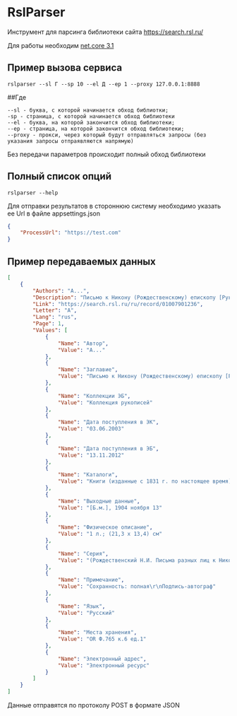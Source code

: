 # RslParser
Инструмент для парсинга библиотеки сайта https://search.rsl.ru/

Для работы необходим [net.core 3.1](https://dotnet.microsoft.com/download/dotnet-core/3.1)

## Пример вызова сервиса
```
rslparser --sl Г --sp 10 --el Д --ep 1 --proxy 127.0.0.1:8888
```
##Где 
```
--sl - буква, с которой начинается обход библиотки; 
-sp - страница, с которой начинается обход библиотеки
--el - буква, на которой закончится обход библиотеки;
--ep - страница, на которой закончится обход библиотеки;
--proxy - прокси, через который будут отправляться запросы (без указания запросы отпраявляются напрямую)
```

Без передачи параметров происходит полный обход библиотеки

## Полный список опций 

```
rslparser --help
```

Для отправки результатов в стороннюю систему необходимо указать ее Url в файле appsettings.json 
```json
{
    "ProcessUrl": "https://test.com"
}
```

## Пример передаваемых данных
```json
[
	{
		"Authors": "А...",
		"Description": "Письмо к Никону (Рождественскому) епископу [Рукопись]. - [Б.м.], 1904 ноября 13. - 1 л.; (21,3 х 13,4) см. - (Рождественский Н.И. Письма разных лиц к Никону).\n        (Рождественский Н.И. Письма разных лиц к Никону)Сохранность: полнаяПодпись-автографOR Ф.765 к.6 ед.1",
		"Link": "https://search.rsl.ru/ru/record/01007901236",
		"Letter": "А",
		"Lang": "rus",
		"Page": 1,
		"Values": [
			{
				"Name": "Автор",
				"Value": "А..."
			},
			{
				"Name": "Заглавие",
				"Value": "Письмо к Никону (Рождественскому) епископу [Рукопись]"
			},
			{
				"Name": "Коллекции ЭБ",
				"Value": "Коллекция рукописей"
			},
			{
				"Name": "Дата поступления в ЭК",
				"Value": "03.06.2003"
			},
			{
				"Name": "Дата поступления в ЭБ",
				"Value": "13.11.2012"
			},
			{
				"Name": "Каталоги",
				"Value": "Книги (изданные с 1831 г. по настоящее время)"
			},
			{
				"Name": "Выходные данные",
				"Value": "[Б.м.], 1904 ноября 13"
			},
			{
				"Name": "Физическое описание",
				"Value": "1 л.; (21,3 х 13,4) см"
			},
			{
				"Name": "Серия",
				"Value": "(Рождественский Н.И. Письма разных лиц к Никону)"
			},
			{
				"Name": "Примечание",
				"Value": "Сохранность: полная\r\nПодпись-автограф"
			},
			{
				"Name": "Язык",
				"Value": "Русский"
			},
			{
				"Name": "Места хранения",
				"Value": "OR Ф.765 к.6 ед.1"
			},
			{
				"Name": "Электронный адрес",
				"Value": "Электронный ресурс"
			}
		]
	}
]
```
Данные отправятся по протоколу POST в формате JSON
